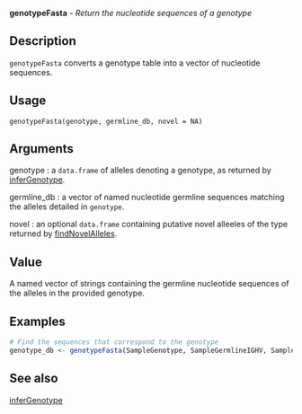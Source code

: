 **genotypeFasta** - *Return the nucleotide sequences of a genotype*

Description
--------------------

`genotypeFasta` converts a genotype table into a vector of nucleotide
sequences.


Usage
--------------------
```
genotypeFasta(genotype, germline_db, novel = NA)
```

Arguments
-------------------

genotype
:   a `data.frame` of alleles denoting a genotype, 
as returned by [inferGenotype](inferGenotype.md).

germline_db
:   a vector of named nucleotide germline sequences
matching the alleles detailed in `genotype`.

novel
:   an optional `data.frame` containing putative
novel alleeles of the type returned by
[findNovelAlleles](findNovelAlleles.md).




Value
-------------------

A named vector of strings containing the germline nucleotide
sequences of the alleles in the provided genotype.



Examples
-------------------

```R
# Find the sequences that correspond to the genotype
genotype_db <- genotypeFasta(SampleGenotype, SampleGermlineIGHV, SampleNovel)
```



See also
-------------------

[inferGenotype](inferGenotype.md)






